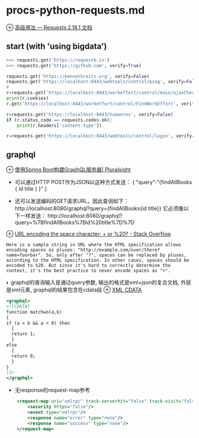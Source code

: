 # procs-python-requests.md
⊕ [高级用法 — Requests 2.18.1 文档](http://docs.python-requests.org/zh_CN/latest/user/advanced.html)

## start (with 'using bigdata')
```python
>>> requests.get('https://requestb.in')
>>> requests.get('https://github.com', verify=True)

requests.get('https://kennethreitz.org', verify=False)
requests.get('https://localhost:8443/webtools/control/ping', verify=False)
# 
r=requests.get('https://localhost:8443/workeffort/control/main/ajaxCheckLogin?USERNAME=admin&PASSWORD=ofbiz', verify=False)
print(r.cookies)
r.get('https://localhost:8443/workeffort/control/FindWorkEffort', verify=False)

r=requests.get('https://localhost:8443/humanres', verify=False)
if (r.status_code == requests.codes.ok):
	print(r.headers['content-type'])

r=requests.get('https://localhost:8443/webtools/control/login', verify=False)
```

## graphql
⊕ [使用Spring Boot构建GraphQL服务器| Pluralsight](https://www.pluralsight.com/guides/building-a-graphql-server-with-spring-boot)

- 可以通过HTTP POST作为JSON以这种方式发送：
{
	"query":"{findAllBooks { id title } }"
}

- 还可以发送编码的GET请求URL，因此查询如下：
http://localhost:8080/graphql?query={findAllBooks{id title}}
它必须像以下一样发送：
http://localhost:8080/graphql?query=%7BfindAllBooks%7Bid%20title%7D%7D

⊕ [URL encoding the space character: + or %20? - Stack Overflow](https://stackoverflow.com/questions/1634271/url-encoding-the-space-character-or-20)

	Here is a sample string in URL where the HTML specification allows encoding spaces as pluses: "http://example.com/over/there?name=foo+bar". So, only after "?", spaces can be replaced by pluses, according to the HTML specification. In other cases, spaces should be encoded to %20. But since it's hard to correctly determine the context, it's the best practice to never encode spaces as "+".

◐ graphql的查询输入是通过query参数, 输出的格式是xml+json的复合文档, 外层是xml元素, graphql的结果包含在cdata段
	⊕ [XML CDATA](http://www.w3school.com.cn/xml/xml_cdata.asp)

```xml
<grqphql>
<![CDATA[
function matchwo(a,b)
{
if (a < b && a < 0) then
  {
  return 1;
  }
else
  {
  return 0;
  }
}
]]>
</grqphql>
```

- 无response的request-map参考

```xml
    <request-map uri="xmlrpc" track-serverhit="false" track-visit="false">
        <security https="false"/>
        <event type="xmlrpc"/>
        <response name="error" type="none"/>
        <response name="success" type="none"/>
    </request-map>
```

